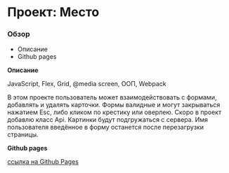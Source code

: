 # Проект: Место

### Обзор

* Описание
* Github pages

**Описание**

JavaScript, Flex, Grid, @media screen, ООП, Webpack

В этом проекте пользователь может взаимодействовать с формами, добавлять и удалять карточки.
Формы валидные и могут закрываться нажатием Esc, либо кликом по крестику или оверлею. 
Скоро в проект добавлю класс Api. Картинки будут подгружаться с сервера. Имя пользователя введённое в форму останется после перезагрузки страницы.

**Github pages**

[ссылка на Github Pages](https://timabuev.github.io/mesto/)


